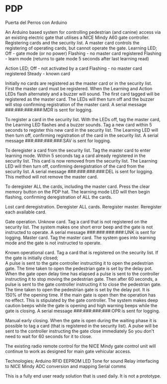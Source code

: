 # PDP
Puerta del Perros con Arduino

An Arduino based system for controlling pedestrian (and canine) access via an existing electric gate that utilises a NICE Mindy A60 gate controller.
Registering cards and the security list.
  A master card controls the registering of operating cards, but cannot operate the gate.
  Learning LED; 
    Off - gate mode (or no power) 
    Flashing - no master card registered 
    Flashing - learn mode (returns to gate mode 5 seconds after last learning read)
  
  Action LED; 
    Off - not activated by a card 
    Flashing - no master card registered 
    Steady - known card
    
  Initially no cards are registered as the master card or in the security list. 
    First the master card must be registered.
    When the Learning and Action LEDs flash alternately and a buzzer will sound.
    The first card tagged will be registered as the master card. 
    The LEDs will then turn off and the buzzer will stop confirming registration of the master card. 
    A serial message ###:###:###:###:MDR is sent for logging.

  To register a card in the security list.
    With the LEDs off, tag the master card, the Learning LED flashes and a buzzer sounds. 
    Tag a new card within 5 seconds to register this new card in the security list. 
    The Learning LED will then turn off, confirming registration of the card in the security list. 
    A serial message ###:###:###:###:SAV is sent for logging.
  
  To deregister a card from the security list. 
    Tag the master card to enter learning mode. 
    Within 5 seconds tag a card already registered in the security list. 
    This card is now removed from the security list. 
    The Learning LED will then turn off, confirming deregistration of the card from the security list. 
    A serial message ###:###:###:###:DEL is sent for logging. 
    This method will not remove the master card.
  
  To deregister ALL the cards, including the master card. 
    Press the clear memory button on the PDP hat. 
    The learning mode LED will then begin flashing, confirming deregistration of ALL the cards.
    
  Lost card deregistration. 
    Deregister ALL cards. 
    Reregister master. 
    Reregister each available card.

Gate operation.
  Unknow card.
    Tag a card that is not registered on the security list. 
    The system makes one short error beep and the gate is not instructed to operate. 
    A serial message ###:###:###:###:UNK is sent for logging.
  Master card.
    Tag the master card. 
    The system goes into learning mode and the gate is not instructed to operate. 
  
  Known operational card.
    Tag a card that is registered on the security list. 
    If the gate is initially closed;  
      A pulse is sent to the gate controller instructing it to open the pedestrian gate. 
      The time taken to open the pedestrian gate is set by the delay pot. 
      When the gate open delay time has elapsed a pulse is sent to the controller instructing it to stop moving the pedestrian gate.
      Then after 60 seconds, a pulse is sent to the gate controller instructing it to close the pedestrian gate. 
      The time taken to open the pedestrian gate is set by the delay pot. 
      It is 150% of the opening time. 
    If the main gate is open then the operation has no effect. This is stipulated by the gate controller. 
    The system makes deep caution beeps while the gate is opening and high warning beeps while the gate is closing. 
    A serial message ###:###:###:###:OPR is sent for logging.
  
  Manual early closing.
    When the gate is open during the waiting phase it is possible to tag a card (that is registered in the security list).
    A pulse will be sent to the controller instructing the gate close immediately
    So you don't need to wait for 60 seconds for it to close. 
  
  The existing radio remote control for the NICE Mindy gate control unit will continue to work as designed for main gate vehicular access.

Technologies;
  Arduino 
  RFID 
  EEPROM 
  LED 
  Tone for sound 
  Relay interfacing to NICE Mindy 
  ADC conversion and mapping 
  Serial comms

This is a fully end user ready solution that is used daily. It is not a prototype.
